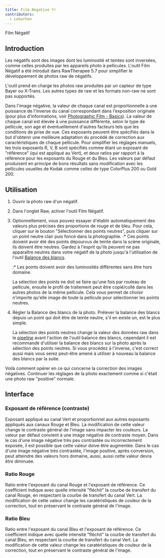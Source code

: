 ```yaml
---
title: Film Negative fr
contributors:
  - Lebarhon
---
```


<div class="pagetitle">

Film Négatif

</div>

## Introduction

Les négatifs sont des images dont les luminosité et teintes sont
inversées, comme celles produites par les appareils photo à pellicules.
L'outil Film Négatif a été introduit dans RawTherapee 5.7 pour
simplifier le développement de photos raw de négatifs.

L'outil prend en charge les photos raw produites par un capteur de type
Bayer ou X-Trans. Les autres types de raw et les formats non-raw ne sont
pas supportés.

Dans l'image négative, la valeur de chaque canal est proportionnelle à
une puissance de l'inverse du canal correspondant dans l'exposition
originale (pour plus d'informations, voir [Photographic Film -
Basics](https://en.wikipedia.org/wiki/Photographic_film#Film_basics)).
La valeur de chaque canal est élevée à une puissance différente, selon
le type de pellicule, son age et éventuellement d'autres facteurs tels
que les conditions de prise de vue. Ces exposants peuvent être spécifiés
dans le but d'obtenir une meilleure adaptation du procédé de correction
aux caractéristiques de chaque pellicule. Pour simplifier les réglages
manuels, les trois exposants R, V, B sont spécifiés comme étant un
exposant de "référence" (qui est appliqué au Vert), et deux ratios par
rapport à la référence pour les exposants du Rouge et du Bleu. Les
valeurs par défaut produisent en principe de bons résultats sans
modification avec les pellicules usuelles de Kodak comme celles de type
ColorPlus 200 ou Gold 200.

## Utilisation

1.  Ouvrir la photo raw d'un négatif.
2.  Dans l'onglet Raw, activer l'outil Film Négatif.
3.  Optionnellement, vous pouvez essayer d'établir automatiquement des
    valeurs plus précises des proportions de rouge et de bleu. Pour
    cela, cliquer sur le bouton "Sélectionner des points neutres", puis
    cliquer sur un point neutre clair puis foncé dans la photographie.
    :\* Ces points doivent avoir été des points dépourvus de teinte dans
    la scène originale, ils doivent être neutres. Gardez à l'esprit
    qu'ils peuvent ne pas apparaître neutres dans votre négatif de la
    photo jusqu'à l'utilisation de l'outil [Balance des
    blancs](White_Balance/fr.md).

    :\* Les points doivent avoir des luminosités différentes sans être
    hors domaine.

      
    La sélection des points ne doit se faire qu'une fois par rouleau de
    pellicule, ensuite le profil de traitement peut être copié/collé
    dans les autres photos de la même pellicule. Cela vous permet de
    choisir n'importe qu'elle image de toute la pellicule pour
    sélectionner les points neutres.
4.  Régler la Balance des blancs de la photo. Prélever la balance des
    blancs depuis un point qui doit être de teinte neutre, s'il en
    existe un, est le plus simple.
      
    La sélection des points neutres change la valeur des données raw
    dans le [pipeline](toolchain_pipeline/fr) avant l'action
    de l'outil balance des blancs, cependant il est recommandé
    d'utiliser la balance des blancs sur la photo après la sélection des
    points neutres. Si vous procédez à l'inverse, c'est correct aussi
    mais vous serez peut-être amené à utiliser à nouveau la balance des
    blancs par la suite.

Voilà comment opérer en ce qui concerne la correction des images
négatives. Continuer les réglages de la photo exactement comme si
c'était une photo raw "positive" normale.

## Interface

### Exposant de référence (contraste)

Exposant appliqué au canal Vert et proportionnel aux autres exposants
appliqués aux canaux Rouge et Bleu. La modification de cette valeur
change le contraste général de l'image sans impacter les couleurs. La
valeur par défaut convient à une image négative de contraste moyen. Dans
le cas d'une image négative très peu contrastée ou incorrectement
exposée, il est possible que cette valeur doive être augmentée. Dans le
cas d'une image négative très contrastée, l'image positive, après
conversion, peut atteindre des valeurs hors domaine, aussi, aussi cette
valeur devra être diminuée.

### Ratio Rouge

Ratio entre l'exposant du canal Rouge et l'exposant de référence. Ce
coefficient indique avec quelle intensité "fléchit" la courbe de
transfert du canal Rouge, en respectant la courbe de transfert du canal
Vert. La modification de cette valeur change les caratéristiques de
couleur de la correction, tout en préservant le contraste général de
l'image.

### Ratio Bleu

Ratio entre l'exposant du canal Bleu et l'exposant de référence. Ce
coefficient indique avec quelle intensité "fléchit" la courbe de
transfert du canal Bleu, en respectant la courbe de transfert du canal
Vert. La modification de cette valeur change les caratéristiques de
couleur de la correction, tout en préservant le contraste général de
l'image.
